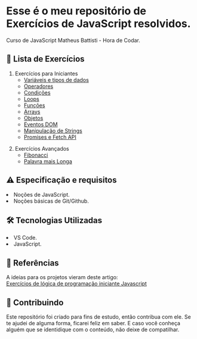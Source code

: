 <!--
![](https://github.com/Diegojfsr/Exercicios_JavaScript_HoraDeCodar/blob/main/Imagens/hora_de_codar_cover.jpeg)
-->
# Esse é o meu repositório de Exercícios de JavaScript resolvidos.
Curso de JavaScript Matheus Battisti - Hora de Codar.

<h2 dir="auto"> 📝 Lista de Exercícios </h2>

<!--1. [Exercícios para Iniciantes](#iniciantes)-->
   1. Exercícios para Iniciantes
        - <a href="https://github.com/Diegojfsr/Exercicios_JavaScript_HoraDeCodar/blob/main/Exercicicos/JavaScript%20Iniciante/Exemplo%231.js"> Variáveis e tipos de dados </a>
        - <a href="https://github.com/Diegojfsr/Exercicios_JavaScript_HoraDeCodar/blob/main/Exercicicos/JavaScript%20Iniciante/Exemplo%232.js"> Operadores </a>
        - <a href="https://github.com/Diegojfsr/Exercicios_JavaScript_HoraDeCodar/blob/main/Exercicicos/JavaScript%20Iniciante/Exemplo%233.js"> Condições </a>
        - <a href="https://github.com/Diegojfsr/Exercicios_JavaScript_HoraDeCodar/blob/main/Exercicicos/JavaScript%20Iniciante/Exemplo%234.js"> Loops </a>
        - <a href="https://github.com/Diegojfsr/Exercicios_JavaScript_HoraDeCodar/blob/main/Exercicicos/JavaScript%20Iniciante/Exemplo%235.js"> Funções </a>
        - <a href="https://github.com/Diegojfsr/Exercicios_JavaScript_HoraDeCodar/blob/main/Exercicicos/JavaScript%20Iniciante/Exemplo%236.js"> Arrays </a>
        - <a href="https://github.com/Diegojfsr/Exercicios_JavaScript_HoraDeCodar/blob/main/Exercicicos/JavaScript%20Iniciante/Exemplo%237.js"> Objetos </a>
        - <a href="https://github.com/Diegojfsr/Exercicios_JavaScript_HoraDeCodar/blob/main/Exercicicos/JavaScript%20Iniciante/Exemplo%238.js"> Eventos DOM </a>
        - <a href="https://github.com/Diegojfsr/Exercicios_JavaScript_HoraDeCodar/blob/main/Exercicicos/JavaScript%20Iniciante/Exemplo%239.js"> Manipulação de Strings </a>
        - <a href="https://github.com/Diegojfsr/Exercicios_JavaScript_HoraDeCodar/blob/main/Exercicicos/JavaScript%20Iniciante/Exemplo%2310.js"> Promises e Fetch API </a>



<!--2. [Exercícios Avançados](#avancados)-->
2. Exercícios Avançados
    - <a href="https://github.com/Diegojfsr/Exercicios_JavaScript_HoraDeCodar/blob/main/Exercicicos/JavaScript%20Avancado/Exemplo%231.js"> Fibonacci </a>
    - <a href="https://github.com/Diegojfsr/Exercicios_JavaScript_HoraDeCodar/blob/main/Exercicicos/JavaScript%20Avancado/Exemplo%232.js"> Palavra mais Longa </a>


<h2 dir="auto"> ⚠️ Especificação e requisitos</h2>
 <li> Noções de JavaScript. </li>
 <li> Noções básicas de Git/Github. </li> 


<h2 dir="auto"> 🛠 Tecnologias Utilizadas </h2>
 <li> VS Code. </li>
 <li> JavaScript. </li> 

 <h2 dir="auto"> 📑 Referências </h2>
  <p dir="auto">
  A ideias para os projetos vieram deste artigo:<br>
   <a href="https://horadecodar.com.br/exercicios-de-logica-de-programacao-javascript/"> Exercícios de lógica de programação iniciante Javascript </a> <br>
  </p>

<h2 dir="auto"> 🤝 Contribuindo </h2>
<p dir="auto">
 Este repositório foi criado para fins de estudo, então contribua com ele. Se te ajudei de alguma forma, ficarei feliz em
saber. E caso você conheça alguém que se identidique com o conteúdo, não deixe de compatilhar.
</p>
